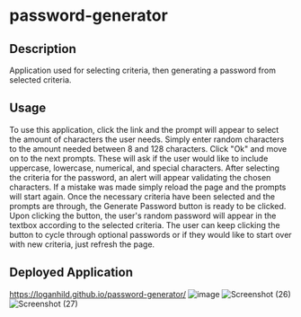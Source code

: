 # password-generator
## Description
  Application used for selecting criteria, then generating a password from selected criteria. 

## Usage
  To use this application, click the link and the prompt will appear to select the amount of characters the user needs. Simply enter random characters to the amount needed between 8 and 128 characters. Click "Ok" and move on to the next prompts. These will ask if the user would like to include uppercase, lowercase, numerical, and special characters. After selecting the criteria for the password, an alert will appear validating the chosen characters. If a mistake was made simply reload the page and the prompts will start again.
  Once the necessary criteria have been selected and the prompts are through, the Generate Password button is ready to be clicked. Upon clicking the button, the user's random password will appear in the textbox according to the selected criteria. The user can keep clicking the button to cycle through optional passwords or if they would like to start over with new criteria, just refresh the page.

## Deployed Application
https://loganhild.github.io/password-generator/
![image](https://user-images.githubusercontent.com/82903685/124862495-19b20280-df7b-11eb-90dd-b9054da62f0a.png)
![Screenshot (26)](https://user-images.githubusercontent.com/82903685/124862474-0f900400-df7b-11eb-95af-530800769a4f.png)
![Screenshot (27)](https://user-images.githubusercontent.com/82903685/124862523-25052e00-df7b-11eb-8208-26eca7116d5a.png)
